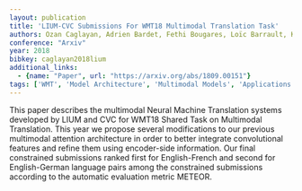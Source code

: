 ```yaml
---
layout: publication
title: 'LIUM-CVC Submissions For WMT18 Multimodal Translation Task'
authors: Ozan Caglayan, Adrien Bardet, Fethi Bougares, Loïc Barrault, Kai Wang, Marc Masana, Luis Herranz, Joost Van De Weijer
conference: "Arxiv"
year: 2018
bibkey: caglayan2018lium
additional_links:
  - {name: "Paper", url: "https://arxiv.org/abs/1809.00151"}
tags: ['WMT', 'Model Architecture', 'Multimodal Models', 'Applications', 'Attention Mechanism']
---
```

This paper describes the multimodal Neural Machine Translation systems
developed by LIUM and CVC for WMT18 Shared Task on Multimodal Translation. This
year we propose several modifications to our previous multimodal attention
architecture in order to better integrate convolutional features and refine
them using encoder-side information. Our final constrained submissions ranked
first for English-French and second for English-German language pairs among the
constrained submissions according to the automatic evaluation metric METEOR.
